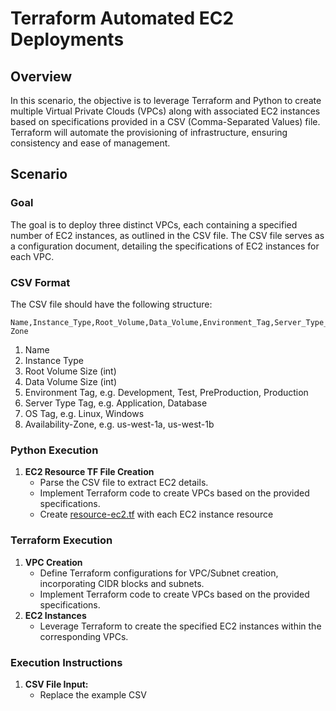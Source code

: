 # Terraform Automated EC2 Deployments

## **Overview**
In this scenario, the objective is to leverage Terraform and Python to create multiple Virtual Private Clouds (VPCs) along with associated EC2 instances based on specifications provided in a CSV (Comma-Separated Values) file. Terraform will automate the provisioning of infrastructure, ensuring consistency and ease of management.

## **Scenario**

### **Goal**

The goal is to deploy three distinct VPCs, each containing a specified number of EC2 instances, as outlined in the CSV file. The CSV file serves as a configuration document, detailing the specifications of EC2 instances for each VPC.

### **CSV Format**

The CSV file should have the following structure:

```csv
Name,Instance_Type,Root_Volume,Data_Volume,Environment_Tag,Server_Type_Tag,OS_Type_Tag,Availability-Zone
```
1. Name
2. Instance Type
3. Root Volume Size (int)
4. Data Volume Size (int)
5. Environment Tag, e.g. Development, Test, PreProduction, Production
5. Server Type Tag, e.g. Application, Database
6. OS Tag, e.g. Linux, Windows
7. Availability-Zone, e.g. us-west-1a, us-west-1b

### **Python Execution**

1. **EC2 Resource TF File Creation**
    - Parse the CSV file to extract EC2 details.
    - Implement Terraform code to create VPCs based on the provided specifications.
    - Create [resource-ec2.tf](resource-ec2.tf) with each EC2 instance resource

### **Terraform Execution**

1. **VPC Creation**
    - Define Terraform configurations for VPC/Subnet creation, incorporating CIDR blocks and subnets.
    - Implement Terraform code to create VPCs based on the provided specifications.
2. **EC2 Instances**
    - Leverage Terraform to create the specified EC2 instances within the corresponding VPCs.

### **Execution Instructions**

1. **CSV File Input:**
    - Replace the example CSV 

